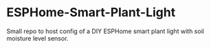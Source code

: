 # ESPHome-Smart-Plant-Light
Small repo to host config of a DIY ESPHome smart plant light with soil moisture level sensor.
